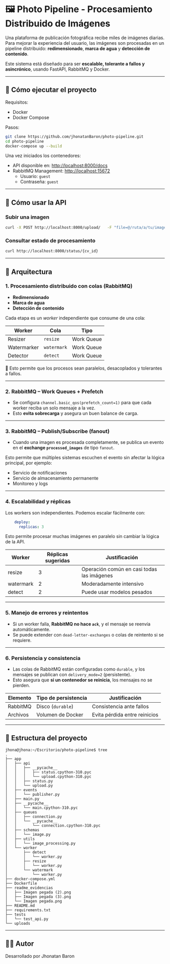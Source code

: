 
# 🖼️ Photo Pipeline - Procesamiento Distribuido de Imágenes

Una plataforma de publicación fotográfica recibe miles de imágenes diarias. Para mejorar la experiencia del usuario, las imágenes son procesadas en un pipeline distribuido: **redimensionado**, **marca de agua** y **detección de contenido**.

Este sistema está diseñado para ser **escalable, tolerante a fallos y asincrónico**, usando FastAPI, RabbitMQ y Docker.

---

## 🚀 Cómo ejecutar el proyecto

Requisitos:

- Docker
- Docker Compose

Pasos:

```bash
git clone https://github.com/jhonatanBaron/photo-pipeline.git
cd photo-pipeline
docker-compose up --build
```

Una vez iniciados los contenedores:

- API disponible en: [http://localhost:8000/docs](http://localhost:8000/docs)
- RabbitMQ Management: [http://localhost:15672](http://localhost:15672)
  - Usuario: `guest`
  - Contraseña: `guest`

---

## 📸 Cómo usar la API

### Subir una imagen

```bash
curl -X POST http://localhost:8000/upload/   -F "file=@/ruta/a/tu/imagen.jpeg"
```

### Consultar estado de procesamiento

```bash
curl http://localhost:8000/status/{cv_id}
```

---

## 🧱 Arquitectura

### 1. Procesamiento distribuido con colas (RabbitMQ)

- **Redimensionado**
- **Marca de agua**
- **Detección de contenido**

Cada etapa es un *worker* independiente que consume de una cola:

| Worker         | Cola         | Tipo       |
|----------------|--------------|------------|
| Resizer        | `resize`     | Work Queue |
| Watermarker    | `watermark`  | Work Queue |
| Detector       | `detect`     | Work Queue |

🔁 Esto permite que los procesos sean paralelos, desacoplados y tolerantes a fallos.

---

### 2. RabbitMQ – Work Queues + Prefetch

- Se configura `channel.basic_qos(prefetch_count=1)` para que cada worker reciba un solo mensaje a la vez.  
- Esto **evita sobrecarga** y asegura un buen balance de carga.

---

### 3. RabbitMQ – Publish/Subscribe (fanout)

- Cuando una imagen es procesada completamente, se publica un evento en el **exchange `processed_images`** de tipo `fanout`.

Esto permite que múltiples sistemas escuchen el evento sin afectar la lógica principal, por ejemplo:

- Servicio de notificaciones
- Servicio de almacenamiento permanente
- Monitoreo y logs

---

### 4. Escalabilidad y réplicas

Los workers son independientes. Podemos escalar fácilmente con:

```yaml
    deploy:
      replicas: 3
```

Esto permite procesar muchas imágenes en paralelo sin cambiar la lógica de la API.

| Worker      | Réplicas sugeridas | Justificación                      |
|-------------|--------------------|-----------------------------------|
| resize      | 3                  | Operación común en casi todas las imágenes |
| watermark   | 2                  | Moderadamente intensivo            |
| detect      | 2                  | Puede usar modelos pesados         |

---

### 5. Manejo de errores y reintentos

- Si un worker falla, **RabbitMQ no hace `ack`**, y el mensaje se reenvía automáticamente.
- Se puede extender con `dead-letter-exchanges` o colas de reintento si se requiere.

---

### 6. Persistencia y consistencia

- Las colas de RabbitMQ están configuradas como `durable`, y los mensajes se publican con `delivery_mode=2` (persistente).
- Esto asegura que **si un contenedor se reinicia**, los mensajes no se pierden.

| Elemento     | Tipo de persistencia | Justificación                 |
|--------------|----------------------|-------------------------------|
| RabbitMQ     | Disco (`durable`)    | Consistencia ante fallos      |
| Archivos     | Volumen de Docker    | Evita pérdida entre reinicios |

---

## 📂 Estructura del proyecto

```
jhona@jhona:~/Escritorio/photo-pipeline$ tree
.
├── app
│   ├── api
│   │   ├── __pycache__
│   │   │   ├── status.cpython-310.pyc
│   │   │   └── upload.cpython-310.pyc
│   │   ├── status.py
│   │   └── upload.py
│   ├── events
│   │   └── publisher.py
│   ├── main.py
│   ├── __pycache__
│   │   └── main.cpython-310.pyc
│   ├── queues
│   │   ├── connection.py
│   │   └── __pycache__
│   │       └── connection.cpython-310.pyc
│   ├── schemas
│   │   └── image.py
│   ├── utils
│   │   └── image_processing.py
│   └── worker
│       ├── detect
│       │   └── worker.py
│       ├── resize
│       │   └── worker.py
│       └── watermark
│           └── worker.py
├── docker-compose.yml
├── Dockerfile
├── readme_evidencias
│   ├── Imagen pegada (2).png
│   ├── Imagen pegada (3).png
│   └── Imagen pegada.png
├── README.md
├── requirements.txt
├── tests
│   └── test_api.py
└── uploads

```

---


## 🧑‍💻 Autor

Desarrollado por Jhonatan Baron 